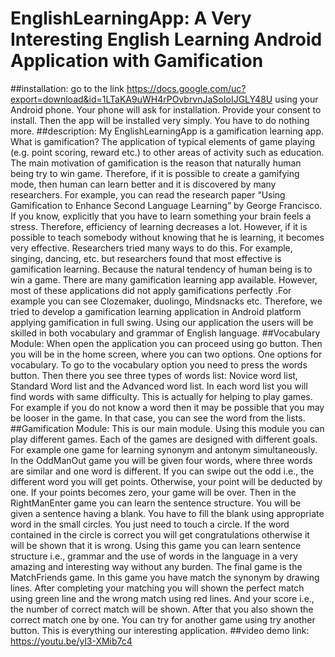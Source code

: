# EnglishLearningApp: A Very Interesting English Learning Android Application with Gamification
##installation:
go to the link https://docs.google.com/uc?export=download&id=1LTaKA9uWH4rPOvbrvnJaSoIoIJGLY48U using your Android phone. Your phone will ask for installation. Provide your  consent to install. Then the app will be installed very simply. You have to do nothing more. 
##description:
My  EnglishLearningApp is a gamification learning app. What is gamification? The application of typical elements of game playing (e.g. point scoring, reward etc.) to other areas of activity such as education. The main motivation of gamification is the reason that naturally human being try to win game. Therefore, if it is possible to create a gamifying mode, then human can learn better and it is discovered by many researchers. For example, you can read the research paper “Using Gamification to Enhance Second Language Learning” by George Francisco. If you know, explicitly that you have to learn something your brain feels a stress. Therefore, efficiency of learning decreases a lot. However, if it is possible to teach somebody without knowing that he is learning, it becomes very effective. Researchers tried many ways to do this. For example, singing, dancing, etc. but researchers found that most effective is gamification learning. Because the natural tendency of human being is to win a game. There are many gamification learning app available. However, most of these applications did not apply gamifications perfectly .For example you can see Clozemaker, duolingo, Mindsnacks etc. Therefore, we tried to develop a gamification learning application in Android platform applying gamification in full swing. Using our application the users will be skilled in both vocabulary and grammar of English language.
##Vocabulary Module: When open the application you can proceed using go button. Then you will be in the home screen, where you can two options. One options for vocabulary. To go to the vocabulary option you need to press the words button. Then there you see three types of words list: Novice word list, Standard Word list and the Advanced word list.  In each word list you will find words with same difficulty. This is actually for helping to play games. For example if you do not know a word then it may be possible that you may be looser in the game. In that case, you can see the word from the lists. 
##Gamification Module:
This is our main module. Using this module you can play different games. Each of the games are designed with different goals. For example one game for learning synonym and antonym simultaneously. In the OddManOut game you will be given four words, where three words are similar and one word is different. If you can swipe out the odd i.e., the different word you will get points. Otherwise, your point will be deducted by one. If your points becomes zero, your game will be over.  Then in the RightManEnter game you can learn the sentence structure. You will be given a sentence having a blank. You have to fill the blank using appropriate word in the small circles. You just need to touch a circle. If the word contained in the circle is correct you will get congratulations otherwise it will be shown that it is wrong. Using this game you can learn sentence structure i.e., grammar and the use of words in the language in a very amazing and interesting way without any burden.  The final game is the MatchFriends game. In this game you have match the synonym by drawing lines. After completing your matching you will shown the perfect match using green line and the wrong match using red lines. And your score i.e., the number of correct match will be shown. After that you also shown the correct match one by one. You can try for another game using try another button. This is everything our interesting application. 
##video demo link:
https://youtu.be/yl3-XMib7c4
